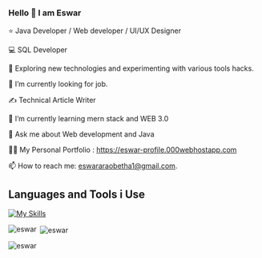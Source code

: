 ### Hello 👋 I am Eswar



⭐     Java Developer / Web developer / UI/UX Designer

💻     SQL Developer

🤔     Exploring new technologies and experimenting with various tools hacks.

💼     I’m currently looking for job.

✍️     Technical Article Writer

🌱     I’m currently learning mern stack and WEB 3.0

💬     Ask me about Web development and Java

👨‍💻     My Personal Portfolio : https://eswar-profile.000webhostapp.com

📫 How to reach me:  eswararaobetha1@gmail.com.



## Languages and Tools i Use

[![My Skills](https://skills.thijs.gg/icons?i=react,html,css,js,bootstrap,php,mysql,c,java,git,github,jquery,postgres,nextjs,figma,tailwind)](https://skills.thijs.gg)



<p><img align="left" src="https://github-readme-stats.vercel.app/api/top-langs?username=saigyani&show_icons=true&locale=en&layout=compact" alt="eswar" /></p>

<p>&nbsp;<img align="center" src="https://github-readme-stats.vercel.app/api?username=saigyani&show_icons=true&locale=en" alt="eswar" /></p>

<p><img align="center" src="https://github-readme-streak-stats.herokuapp.com/?user=saigyani&" alt="eswar" /></p>


